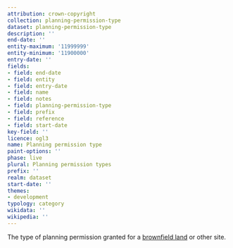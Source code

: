 ```yaml
---
attribution: crown-copyright
collection: planning-permission-type
dataset: planning-permission-type
description: ''
end-date: ''
entity-maximum: '11999999'
entity-minimum: '11900000'
entry-date: ''
fields:
- field: end-date
- field: entity
- field: entry-date
- field: name
- field: notes
- field: planning-permission-type
- field: prefix
- field: reference
- field: start-date
key-field: ''
licence: ogl3
name: Planning permission type
paint-options: ''
phase: live
plural: Planning permission types
prefix: ''
realm: dataset
start-date: ''
themes:
- development
typology: category
wikidata: ''
wikipedia: ''
---
```


The type of planning permission granted for a [brownfield land](/dataset/brownfield-land) or other site.
